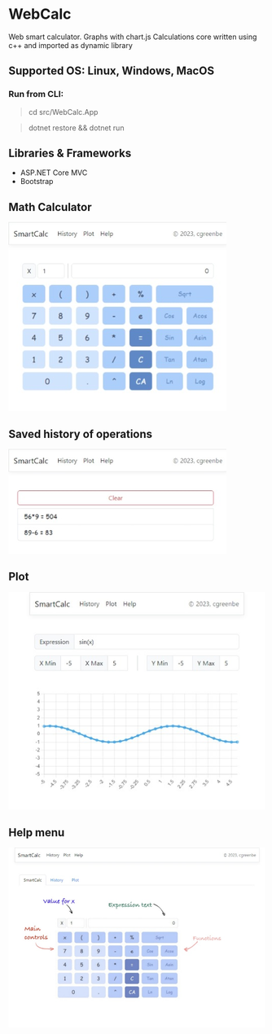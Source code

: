 # WebCalc
Web smart calculator. Graphs with chart.js
Calculations core written using c++ and imported as dynamic library

## Supported OS: Linux, Windows, MacOS

### Run from CLI:
> cd src/WebCalc.App

> dotnet restore && dotnet run

## Libraries & Frameworks
- ASP.NET Core MVC
- Bootstrap

## Math Calculator
![calc](/misc/images/calc.jpeg)

## Saved history of operations
![history](/misc/images/history.jpeg)

## Plot
![plot](/misc/images/plot.jpeg)

## Help menu
![help](/misc/images/help-topics.jpeg)
